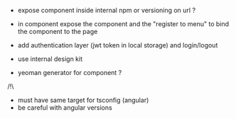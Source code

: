 * expose component inside internal npm or versioning on url ?
* in component expose the component and the "register to menu" to bind the component to the page
* add authentication layer (jwt token in local storage) and login/logout
* use internal design kit

* yeoman generator for component ?



/!\
- must have same target for tsconfig (angular)
- be careful with angular versions